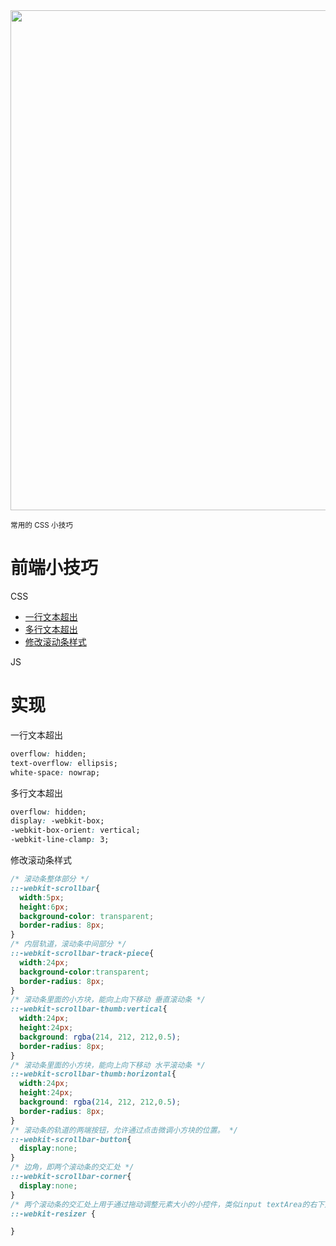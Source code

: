 <img src=https://gw.alipayobjects.com/zos/k/h5/hzL4LG.jpg width=800/>  

<small>常用的 CSS 小技巧</small>  

# 前端小技巧

CSS
- [一行文本超出](#CSS1)
- [多行文本超出](#CSS2)
- [修改滚动条样式](#CSS3)

JS



# 实现

<p id="CSS1">一行文本超出</p>

```css
overflow: hidden;  
text-overflow: ellipsis;  
white-space: nowrap;  
```

<p id="CSS2">多行文本超出</p>

```css
overflow: hidden;
display: -webkit-box;
-webkit-box-orient: vertical;
-webkit-line-clamp: 3;
```

<p id="CSS3">修改滚动条样式</p>

```css
/* 滚动条整体部分 */
::-webkit-scrollbar{
  width:5px;
  height:6px;
  background-color: transparent;
  border-radius: 8px;
}
/* 内层轨道，滚动条中间部分 */
::-webkit-scrollbar-track-piece{
  width:24px;
  background-color:transparent;
  border-radius: 8px;
}
/* 滚动条里面的小方块，能向上向下移动 垂直滚动条 */
::-webkit-scrollbar-thumb:vertical{
  width:24px;
  height:24px;
  background: rgba(214, 212, 212,0.5);
  border-radius: 8px;
}
/* 滚动条里面的小方块，能向上向下移动 水平滚动条 */
::-webkit-scrollbar-thumb:horizontal{
  width:24px;
  height:24px;
  background: rgba(214, 212, 212,0.5);
  border-radius: 8px;
}
/* 滚动条的轨道的两端按钮，允许通过点击微调小方块的位置。 */
::-webkit-scrollbar-button{
  display:none;
}
/* 边角，即两个滚动条的交汇处 */
::-webkit-scrollbar-corner{
  display:none;
}
/* 两个滚动条的交汇处上用于通过拖动调整元素大小的小控件，类似input textArea的右下角可放大缩小的位置 */
::-webkit-resizer {

}
```

